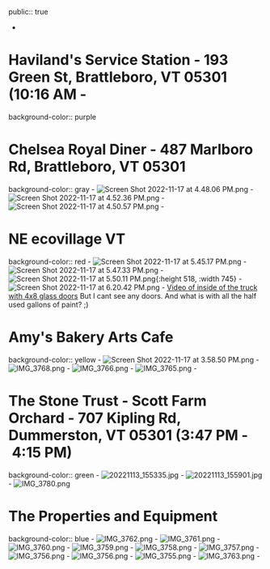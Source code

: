 public:: true

-
# Haviland's Service Station - 193 Green St, Brattleboro, VT 05301 (10:16 AM -
background-color:: purple
# Chelsea Royal Diner - 487 Marlboro Rd, Brattleboro, VT 05301
background-color:: gray
	- ![Screen Shot 2022-11-17 at 4.48.06 PM.png](../assets/Screen_Shot_2022-11-17_at_4.48.06_PM_1668721728032_0.png)
	- ![Screen Shot 2022-11-17 at 4.52.36 PM.png](../assets/Screen_Shot_2022-11-17_at_4.52.36_PM_1668721996228_0.png)
	- ![Screen Shot 2022-11-17 at 4.50.57 PM.png](../assets/Screen_Shot_2022-11-17_at_4.50.57_PM_1668722022770_0.png)
	-
# NE ecovillage VT
background-color:: red
	- ![Screen Shot 2022-11-17 at 5.45.17 PM.png](../assets/Screen_Shot_2022-11-17_at_5.45.17_PM_1668725153899_0.png)
	- ![Screen Shot 2022-11-17 at 5.47.33 PM.png](../assets/Screen_Shot_2022-11-17_at_5.47.33_PM_1668725281878_0.png)
	- ![Screen Shot 2022-11-17 at 5.50.11 PM.png](../assets/Screen_Shot_2022-11-17_at_5.50.11_PM_1668725433317_0.png){:height 518, :width 745}
	- ![Screen Shot 2022-11-17 at 6.20.42 PM.png](../assets/Screen_Shot_2022-11-17_at_6.20.42_PM_1668727310133_0.png)
	- [Video of inside of the truck with 4x8 glass doors](../assets/IMG_3754_1668727776066_0.MOV) But I cant see any doors. And what is with all the half used gallons of paint? ;)
# Amy's Bakery Arts Cafe
background-color:: yellow
	- ![Screen Shot 2022-11-17 at 3.58.50 PM.png](../assets/Screen_Shot_2022-11-17_at_3.58.50_PM_1668718795333_0.png)
	- ![IMG_3768.png](../assets/IMG_3768_1668722506959_0.png)
	- ![IMG_3766.png](../assets/IMG_3766_1668722530984_0.png)
	- ![IMG_3765.png](../assets/IMG_3765_1668722547498_0.png)
	-
# The Stone Trust - Scott Farm Orchard - 707 Kipling Rd, Dummerston, VT 05301 (3:47 PM - 4:15 PM)
background-color:: green
	- ![20221113_155335.jpg](../assets/20221113_155335_1668720550525_0.jpg)
	- ![20221113_155901.jpg](../assets/20221113_155901_1668720606393_0.jpg)
	- ![IMG_3780.png](../assets/IMG_3780_1668721053836_0.png)
# The Properties and Equipment
background-color:: blue
	- ![IMG_3762.png](../assets/IMG_3762_1668729072447_0.png)
	- ![IMG_3761.png](../assets/IMG_3761_1668729085881_0.png)
	- ![IMG_3760.png](../assets/IMG_3760_1668729102219_0.png)
	- ![IMG_3759.png](../assets/IMG_3759_1668729112446_0.png)
	- ![IMG_3758.png](../assets/IMG_3758_1668729122569_0.png)
	- ![IMG_3757.png](../assets/IMG_3757_1668729130636_0.png)
	- ![IMG_3756.png](../assets/IMG_3756_1668729138368_0.png)
	- ![IMG_3756.png](../assets/IMG_3756_1668729145587_0.png)
	- ![IMG_3755.png](../assets/IMG_3755_1668729154059_0.png)
	- ![IMG_3763.png](../assets/IMG_3763_1668729160926_0.png)
	-